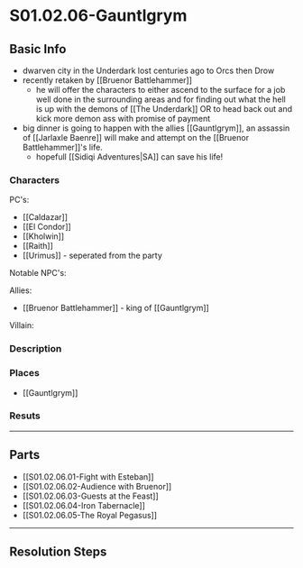 # S01.02.06-Gauntlgrym
## Basic Info
- dwarven city in the Underdark lost centuries ago to Orcs then Drow
- recently retaken by [[Bruenor Battlehammer]]
    - he will offer the characters to either ascend to the surface for a job well done in the surrounding areas and for finding out what the hell is up with the demons of [[The Underdark]] OR to head back out and kick more demon ass with promise of payment
- big dinner is going to happen with the allies [[Gauntlgrym]], an assassin of [[Jarlaxle Baenre]] will make and attempt on the [[Bruenor Battlehammer]]'s life. 
    - hopefull [[Sidiqi Adventures|SA]] can save his life!
### Characters
PC's:
- [[Caldazar]]
- [[El Condor]]
- [[Kholwin]]
- [[Raith]]
- [[Urimus]] - seperated from the party

Notable NPC's:

Allies:
- [[Bruenor Battlehammer]] - king of [[Gauntlgrym]]

Villain:


### Description
### Places
- [[Gauntlgrym]]
### Resuts
___
## Parts
- [[S01.02.06.01-Fight with Esteban]]
- [[S01.02.06.02-Audience with Bruenor]]
- [[S01.02.06.03-Guests at the Feast]]
- [[S01.02.06.04-Iron Tabernacle]]
- [[S01.02.06.05-The Royal Pegasus]]
___
## Resolution Steps